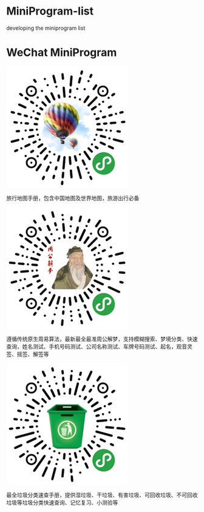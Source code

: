 # MiniProgram-list
developing the miniprogram list

# WeChat MiniProgram

![avatar](travel-map.jpg)

旅行地图手册，包含中国地图及世界地图，旅游出行必备

![avatar](jiemeng.jpg)

遵循传统原生周易算法，最新最全最准周公解梦，支持模糊搜索、梦境分类、快速查询，姓名测试、手机号码测试、公司名称测试、车牌号码测试、起名，观音灵签、摇签、解签等

![avatar](garbage.jpg)

最全垃圾分类速查手册，提供湿垃圾、干垃圾、有害垃圾、可回收垃圾、不可回收垃圾等垃圾分类快速查询、记忆复习、小测验等